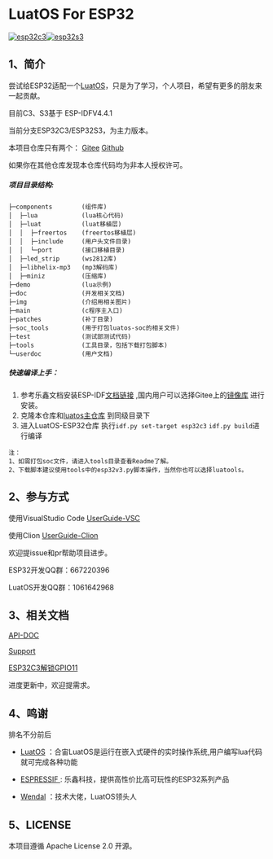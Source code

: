 # LuatOS For ESP32

[![esp32c3](https://github.com/dreamcmi/LuatOS-ESP32/actions/workflows/commit-build-c3.yml/badge.svg?branch=master)](https://github.com/dreamcmi/LuatOS-ESP32/actions/workflows/commit-build-c3.yml)[![esp32s3](https://github.com/dreamcmi/LuatOS-ESP32/actions/workflows/commit-build-s3.yml/badge.svg?branch=master)](https://github.com/dreamcmi/LuatOS-ESP32/actions/workflows/commit-build-s3.yml)

## 1、简介

尝试给ESP32适配一个[LuatOS](https://gitee.com/openLuat/LuatOS)，只是为了学习，个人项目，希望有更多的朋友来一起贡献。

目前C3、S3基于 ESP-IDFV4.4.1

当前分支ESP32C3/ESP32S3，为主力版本。

本项目仓库只有两个： [Gitee](https://gitee.com/dreamcmi/LuatOS-ESP32)  [Github](https://github.com/dreamcmi/LuatOS-ESP32) 

如果你在其他仓库发现本仓库代码均为非本人授权许可。

##### 项目目录结构:

```
├─components		(组件库)
│  ├─lua			(lua核心代码)
│  ├─luat			(luat移植层)
│  │  ├─freertos	(freertos移植层)
│  │  ├─include		(用户头文件目录)
│  │  └─port		(接口移植目录)
│  ├─led_strip		(ws2812库)
│  ├─libhelix-mp3	(mp3解码库)
│  ├─miniz			(压缩库)
├─demo				(lua示例)
├─doc				(开发相关文档)
├─img				(介绍用相关图片)
├─main				(c程序主入口)
├─patches			(补丁目录)
├─soc_tools			(用于打包luatos-soc的相关文件)
├─test				(测试部测试代码)
├─tools				(工具目录，包括下载打包脚本)
└─userdoc			(用户文档)
```

##### 快速编译上手：

1. 参考乐鑫文档安装ESP-IDF[文档链接](https://docs.espressif.com/projects/esp-idf/zh_CN/release-v4.4/esp32c3/get-started/index.html) ,国内用户可以选择Gitee上的[镜像库](https://gitee.com/EspressifSystems/esp-idf) 进行安装。
2. 克隆本仓库和[luatos主仓库](https://gitee.com/openLuat/LuatOS) 到同级目录下
3. 进入LuatOS-ESP32仓库 执行`idf.py set-target esp32c3` `idf.py build`进行编译

```
注：
1、如需打包soc文件，请进入tools目录查看Readme了解。
2、下载脚本建议使用tools中的esp32v3.py脚本操作，当然你也可以选择luatools。
```

## 2、参与方式

使用VisualStudio Code [UserGuide-VSC](./doc/userguide.md)

使用Clion [UserGuide-Clion](./doc/UserGuideCilon.md)

欢迎提issue和pr帮助项目进步。

ESP32开发QQ群：667220396

LuatOS开发QQ群：1061642968

## 3、相关文档

[API-DOC](./apidoc)

[Support](./doc/SUPPORT.md)

[ESP32C3解锁GPIO11](./doc/VDD_SPI_AS_GPIO.md)

进度更新中，欢迎提需求。

## 4、鸣谢

排名不分前后

- [LuatOS](https://gitee.com/openLuat/LuatOS) ：合宙LuatOS是运行在嵌入式硬件的实时操作系统,用户编写lua代码就可完成各种功能

- [ESPRESSIF ](https://www.espressif.com/): 乐鑫科技，提供高性价比高可玩性的ESP32系列产品

- [Wendal](https://gitee.com/wendal) ：技术大佬，LuatOS领头人

## 5、LICENSE

本项目遵循 Apache License 2.0 开源。

